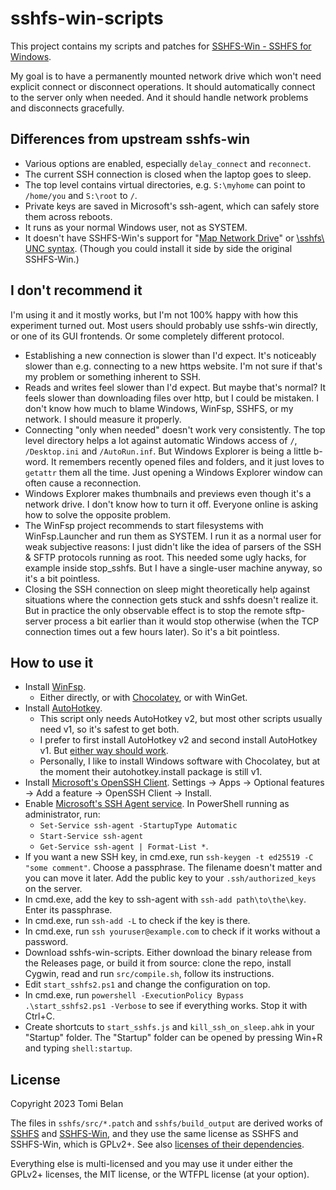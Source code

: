 # sshfs-win-scripts

This project contains my scripts and patches for [SSHFS-Win - SSHFS for Windows](https://github.com/winfsp/sshfs-win).

My goal is to have a permanently mounted network drive which won't need explicit connect or disconnect operations. It should automatically connect to the server only when needed. And it should handle network problems and disconnects gracefully.

## Differences from upstream sshfs-win

  - Various options are enabled, especially `delay_connect` and `reconnect`.
  - The current SSH connection is closed when the laptop goes to sleep.
  - The top level contains virtual directories, e.g. `S:\myhome` can point to `/home/you` and `S:\root` to `/`.
  - Private keys are saved in Microsoft's ssh-agent, which can safely store them across reboots.
  - It runs as your normal Windows user, not as SYSTEM.
  - It doesn't have SSHFS-Win's support for "[Map Network Drive](https://github.com/winfsp/sshfs-win#windows-explorer)" or [\\sshfs\\ UNC syntax](https://github.com/winfsp/sshfs-win#unc-syntax). (Though you could install it side by side the original SSHFS-Win.)

## I don't recommend it

I'm using it and it mostly works, but I'm not 100% happy with how this experiment turned out. Most users should probably use sshfs-win directly, or one of its GUI frontends. Or some completely different protocol.

  - Establishing a new connection is slower than I'd expect. It's noticeably slower than e.g. connecting to a new https website. I'm not sure if that's my problem or something inherent to SSH.
  - Reads and writes feel slower than I'd expect. But maybe that's normal? It feels slower than downloading files over http, but I could be mistaken. I don't know how much to blame Windows, WinFsp, SSHFS, or my network. I should measure it properly.
  - Connecting "only when needed" doesn't work very consistently. The top level directory helps a lot against automatic Windows access of `/`, `/Desktop.ini` and `/AutoRun.inf`. But Windows Explorer is being a little b-word. It remembers recently opened files and folders, and it just loves to `getattr` them all the time. Just opening a Windows Explorer window can often cause a reconnection.
  - Windows Explorer makes thumbnails and previews even though it's a network drive. I don't know how to turn it off. Everyone online is asking how to solve the opposite problem.
  - The WinFsp project recommends to start filesystems with WinFsp.Launcher and run them as SYSTEM. I run it as a normal user for weak subjective reasons: I just didn't like the idea of parsers of the SSH & SFTP protocols running as root. This needed some ugly hacks, for example inside stop\_sshfs. But I have a single-user machine anyway, so it's a bit pointless.
  - Closing the SSH connection on sleep might theoretically help against situations where the connection gets stuck and sshfs doesn't realize it. But in practice the only observable effect is to stop the remote sftp-server process a bit earlier than it would stop otherwise (when the TCP connection times out a few hours later). So it's a bit pointless.

## How to use it

  - Install [WinFsp](https://github.com/winfsp/winfsp).
      - Either directly, or with [Chocolatey](https://community.chocolatey.org/), or with WinGet.
  - Install [AutoHotkey](https://www.autohotkey.com/).
      - This script only needs AutoHotkey v2, but most other scripts usually need v1, so it's safest to get both.
      - I prefer to first install AutoHotkey v2 and second install AutoHotkey v1. But [either way should work](https://www.autohotkey.com/docs/v2/Program.htm#install_v1).
      - Personally, I like to install Windows software with Chocolatey, but at the moment their autohotkey.install package is still v1.
  - Install [Microsoft's OpenSSH Client](https://learn.microsoft.com/en-us/windows-server/administration/openssh/openssh_install_firstuse?tabs=gui). Settings → Apps → Optional features → Add a feature → OpenSSH Client → Install.
  - Enable [Microsoft's SSH Agent service](https://learn.microsoft.com/en-us/windows-server/administration/openssh/openssh_keymanagement). In PowerShell running as administrator, run:
      - `Set-Service ssh-agent -StartupType Automatic`
      - `Start-Service ssh-agent`
      - `Get-Service ssh-agent | Format-List *`.
  - If you want a new SSH key, in cmd.exe, run `ssh-keygen -t ed25519 -C "some comment"`. Choose a passphrase. The filename doesn't matter and you can move it later. Add the public key to your `.ssh/authorized_keys` on the server.
  - In cmd.exe, add the key to ssh-agent with `ssh-add path\to\the\key`. Enter its passphrase.
  - In cmd.exe, run `ssh-add -L` to check if the key is there.
  - In cmd.exe, run `ssh youruser@example.com` to check if it works without a password.
  - Download sshfs-win-scripts. Either download the binary release from the Releases page, or build it from source: clone the repo, install Cygwin, read and run `src/compile.sh`, follow its instructions.
  - Edit `start_sshfs2.ps1` and change the configuration on top.
  - In cmd.exe, run `powershell -ExecutionPolicy Bypass .\start_sshfs2.ps1 -Verbose` to see if everything works. Stop it with Ctrl+C.
  - Create shortcuts to `start_sshfs.js` and `kill_ssh_on_sleep.ahk` in your "Startup" folder. The "Startup" folder can be opened by pressing Win+R and typing `shell:startup`.

## License

Copyright 2023 Tomi Belan

The files in `sshfs/src/*.patch` and `sshfs/build_output` are derived works of [SSHFS](https://github.com/libfuse/sshfs) and [SSHFS-Win](https://github.com/winfsp/sshfs-win), and they use the same license as SSHFS and SSHFS-Win, which is GPLv2+. See also [licenses of their dependencies](https://github.com/winfsp/sshfs-win#license).

Everything else is multi-licensed and you may use it under either the GPLv2+ licenses, the MIT license, or the WTFPL license (at your option).
